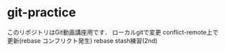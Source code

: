 ﻿# git-practice
このリポジトリはGit動画講座用です．
ローカルgitで変更
conflict-remote上で更新(rebase コンフリクト発生)
rebase
stash練習(2nd)